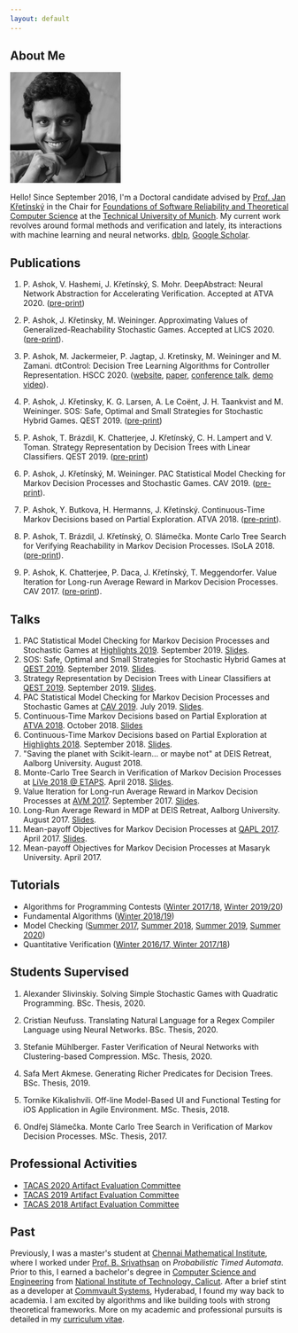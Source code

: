 ```yaml
---
layout: default
---
```


## About Me

<img class="profile-picture" src="s200_pranav.ashok.jpg">

Hello! Since September 2016, I'm a Doctoral candidate advised by 
[Prof. Jan K&#345;et&iacute;nsk&yacute;](https://www7.in.tum.de/~kretinsk/) in the Chair for [Foundations of Software Reliability and Theoretical Computer Science](https://www7.in.tum.de/home/index.php) at the [Technical University of Munich](http://www.in.tum.de). My current work revolves around formal methods and verification and lately, its interactions with machine learning and neural networks. [dblp](https://dblp.uni-trier.de/pers/hd/a/Ashok:Pranav), [Google Scholar](https://scholar.google.com/citations?user=QHIE7i0AAAAJ).

## Publications
1. P. Ashok, V. Hashemi, J. Křetínský, S. Mohr. DeepAbstract: Neural Network Abstraction for Accelerating Verification. Accepted at ATVA 2020. ([pre-print](https://arxiv.org/abs/2006.13735))

1. P. Ashok, J. Křetinsky, M. Weininger. Approximating Values of Generalized-Reachability Stochastic Games. Accepted at LICS 2020. ([pre-print](https://arxiv.org/abs/1908.05106)).

1. P. Ashok, M. Jackermeier, P. Jagtap, J. Kretinsky, M. Weininger and M. Zamani. dtControl: Decision Tree Learning Algorithms for Controller Representation. HSCC 2020. ([website](itettps://dtcontrol.model.in.tum.de/), [paper](https://dl.acm.org/doi/abs/10.1145/3365365.3382220), [conference talk](https://www.youtube.com/watch?v=K6d3pS6Ege0), [demo video](https://www.youtube.com/watch?v=qS8FQ3pCeE4)).

1. P. Ashok, J. Křetinsky, K. G. Larsen, A. Le Coënt, J. H. Taankvist and M. Weininger. SOS: Safe, Optimal and Small Strategies for Stochastic Hybrid Games. QEST 2019. ([pre-print](https://arxiv.org/abs/1906.10640))

1. P. Ashok, T. Brázdil, K. Chatterjee, J. Křetínský, C. H. Lampert and V. Toman. Strategy Representation by Decision Trees with Linear Classifiers. QEST 2019. ([pre-print](https://arxiv.org/abs/1906.08178))

1. P. Ashok, J. Křetínský, M. Weininger. PAC Statistical Model Checking for Markov Decision Processes and Stochastic Games. CAV 2019. ([pre-print](https://arxiv.org/abs/1905.04403)).

1. P. Ashok, Y. Butkova, H. Hermanns, J. Křetínský. Continuous-Time Markov Decisions based on Partial Exploration. ATVA 2018. ([pre-print](https://arxiv.org/abs/1807.09641)).

1. P. Ashok, T. Brázdil, J. Křetínský, O. Slámečka. Monte Carlo Tree Search for Verifying Reachability in Markov Decision Processes. ISoLA 2018. ([pre-print](https://arxiv.org/abs/1809.03299)).

1. P. Ashok, K. Chatterjee, P. Daca, J. Křetínský, T. Meggendorfer. Value Iteration for Long-run Average Reward in Markov Decision Processes. CAV 2017. ([pre-print](https://arxiv.org/abs/1705.02326)).

## Talks

1. PAC Statistical Model Checking for Markov Decision Processes and Stochastic Games at [Highlights 2019](http://highlights-conference.org/). September 2019. [Slides](Highlights-19-09-2019-Slides.pdf).
1. SOS: Safe, Optimal and Small Strategies for Stochastic Hybrid Games at [QEST 2019](http://www.qest.org/qest2019/index.html). September 2019. [Slides](QEST-2019-SOS-DT-in-Stratego.pdf).
1. Strategy Representation by Decision Trees with Linear Classifiers at [QEST 2019](http://www.qest.org/qest2019/index.html). September 2019. [Slides](QEST-2019-DT-with-linear-classifiers.pdf).
1. PAC Statistical Model Checking for Markov Decision Processes and Stochastic Games at [CAV 2019](http://i-cav.org/2019/). July 2019. [Slides](CAV-16-July-2019.pdf).
1. Continuous-Time Markov Decisions based on Partial Exploration at [ATVA 2018](http://atva-conference.org/). October 2018. [Slides](https://docs.google.com/presentation/d/e/2PACX-1vRgxGcEriIO4fCOvGZ_hbstWtC88WifuxQ0lcD8sUM0JYBxLuSUqIctBIfj39ur2hEMdBHHJGw9_42n/pub?start=false&loop=false&delayms=60000)
1. Continuous-Time Markov Decisions based on Partial Exploration at [Highlights 2018](http://highlights-conference.org/). September 2018. [Slides](Highlights-20-09-2018-Slides.pdf).
1. "Saving the planet with Scikit-learn... or maybe not" at DEIS Retreat, Aalborg University. August 2018.
1. Monte-Carlo Tree Search in Verification of Markov Decision Processes at [LiVe 2018 @ ETAPS](https://www7.in.tum.de/~kretinsk/LiVe2018.html). April 2018. [Slides](LiVe-20-April-2018.pdf).
1. Value Iteration for Long-run Average Reward in Markov Decision Processes at [AVM 2017](http://avm2017.inf.mit.bme.hu/). September 2017. [Slides](AVM-19-September-2017.pdf).
1. Long-Run Average Reward in MDP at DEIS Retreat, Aalborg University. August 2017. [Slides](DEIS-Retreat-Aalborg-9-Aug-2017.pdf).
1. Mean-payoff Objectives for Markov Decision Processes at [QAPL 2017](http://qapl17.doc.ic.ac.uk/). April 2017. [Slides](QAPL-23-April-2017.pdf).
1. Mean-payoff Objectives for Markov Decision Processes at Masaryk University. April 2017.


## Tutorials

- Algorithms for Programming Contests ([Winter 2017/18](https://www7.in.tum.de/um/courses/praktika/conpra/WS17/), [Winter 2019/20](https://www7.in.tum.de/um/courses/praktika/conpra/WS19/))
- Fundamental Algorithms ([Winter 2018/19](https://www7.in.tum.de/um/courses/fundalg/ws1819/fa.html))
- Model Checking ([Summer 2017](https://www7.in.tum.de/um/courses/mc/ss2017/), [Summer 2018](https://www7.in.tum.de/um/courses/mc/ss2018/), [Summer 2019](https://www7.in.tum.de/um/courses/mc/ss2019/), [Summer 2020](https://www7.in.tum.de/um/courses/mc/ss2020/))
- Quantitative Verification ([Winter 2016/17, Winter 2017/18](https://www7.in.tum.de/um/courses/QV/ws1819/qv.html))


## Students Supervised

1. Alexander Slivinskiy. Solving Simple Stochastic Games with Quadratic Programming. BSc. Thesis, 2020.

1. Cristian Neufuss. Translating Natural Language for a Regex Compiler Language using Neural Networks. BSc. Thesis, 2020.

1. Stefanie Mühlberger. Faster Verification of Neural Networks with Clustering-based Compression. MSc. Thesis, 2020.

1. Safa Mert Akmese. Generating Richer Predicates for Decision Trees. BSc. Thesis, 2019.

1. Tornike Kikalishvili. Off-line Model-Based UI and Functional Testing for iOS Application in Agile Environment. MSc. Thesis, 2018.

1. Ond&#345;ej Sl&aacute;me&#269;ka. Monte Carlo Tree Search in Verification of Markov Decision Processes. MSc. Thesis, 2017.

## Professional Activities

* [TACAS 2020 Artifact Evaluation Committee](https://tacas.info/artifacts-20.php)
* [TACAS 2019 Artifact Evaluation Committee](https://conf.researchr.org/track/etaps-2019/tacas-2019-papers#Artifact-Evaluation-for-TACAS-19)
* [TACAS 2018 Artifact Evaluation Committee](https://tacas.info/artifacts-18.php)

## Past

Previously, I was a master's student at [Chennai Mathematical Institute](http://www.cmi.ac.in), where I worked under [Prof. B. Srivathsan](http://www.cmi.ac.in/~sri) on _Probabilistic Timed Automata_. Prior to this, I earned a bachelor's degree in [Computer Science and Engineering](http://cse.nitc.ac.in/) from [National Institute of Technology, Calicut](http://www.nitc.ac.in). After a brief stint as a developer at [Commvault Systems](http://www.commvault.com), Hyderabad, I found my way back to academia. I am excited by algorithms and like building tools with strong theoretical frameworks. More on my academic and professional pursuits is detailed in my
[curriculum vitae](PranavAshokCV.pdf).
